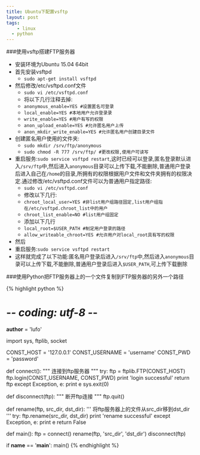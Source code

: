 ```yaml
---
title: Ubuntu下配置vsftp
layout: post
tags:
	- linux
  - python
---
```


###使用vsftp搭建FTP服务器

- 安装环境为Ubuntu 15.04 64bit
- 首先安装vsftpd
	- `sudo apt-get install vsftpd`
- 然后修改/etc/vsftpd.conf文件
	- `sudo vi /etc/vsftpd.conf`
	- 将以下几行注释去掉:
	- `anonymous_enable=YES #设置匿名可登录`
	- `local_enable=YES #本地用户允许登录录`
	- `write_enable=YES #用户有写的权限`
	- `anon_upload_enable=YES #允许匿名用户上传`
	- `anon_mkdir_write_enable=YES #允许匿名用户创建目录文件`
- 创建匿名用户使用的文件夹:
	- `sudo mkdir /srv/ftp/anonymous`
	- `sudo chmod -R 777 /srv/ftp/ #更改权限,使用户可读写`
- 重启服务:`sudo service vsftpd restart`,这时已经可以登录,匿名登录默认进入`/srv/ftp`中,然后进入`anonymous`目录可以上传下载,不能删除,普通用户登录后进入自己在`/home`的目录,所拥有的权限根据用户文件和文件夹拥有的权限决定.通过修改/etc/vsftpd.conf文件可以为普通用户指定路径:
	- `sudo vi /etc/vsftpd.conf`
	- 修改以下几行:
	- `chroot_local_user=YES #非list用户组路径固定,list用户组指在/etc/vsftpd.chroot_list中的用户`
	- `chroot_list_enable=NO #list用户组固定`
	- 添加以下几行
	- `local_root=$USER_PATH #制定用户登录的路径`
	- `allow_writeable_chroot=YES #允许用户对local_root具有写的权限`
- 然后
- 重启服务:`sudo service vsftpd restart`
- 这样就完成了以下功能:匿名用户登录后进入`/srv/ftp`中,然后进入`anonymous`目录可以上传下载,不能删除,普通用户登录后进入`$USER_PATH`,可上传下载删除

###使用Python把FTP服务器上的一个文件复制到FTP服务器的另外一个路径

{% highlight python %}
# -*- coding: utf-8 -*-
__author__ = 'lufo'

import sys, ftplib, socket

CONST_HOST = '127.0.0.1'
CONST_USERNAME = 'username'
CONST_PWD = 'password'


def connect():
    """
    连接到ftp服务器
    """
    try:
        ftp = ftplib.FTP(CONST_HOST)
        ftp.login(CONST_USERNAME, CONST_PWD)
        print 'login successful'
        return ftp
    except Exception, e:
        print e
        sys.exit(0)


def disconnect(ftp):
    """
    断开ftp连接
    """
    ftp.quit()


def rename(ftp, src_dir, dst_dir):
    '''
    将ftp服务器上的文件从src_dir移到dst_dir
    '''
    try:
        ftp.rename(src_dir, dst_dir)
        print 'rename successful'
    except Exception, e:
        print e
        return False


def main():
    ftp = connect()
    rename(ftp, 'src_dir', 'dst_dir')
    disconnect(ftp)


if __name__ == '__main__':
    main()
{% endhighlight %}
